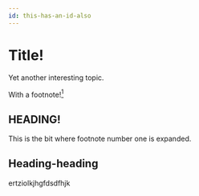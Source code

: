 ```yaml
---
id: this-has-an-id-also
---
```


# Title!

Yet another interesting topic. <p>With a footnote!<a href="one"><sup>1</sup></a></p>

## HEADING!

<!-- HTML comment.-->

<div id="one" data-class="fn" data-type="notice"><p>This is the bit where footnote number one is expanded.</p></div>

## Heading-heading

ertziolkjhgfdsdfhjk
